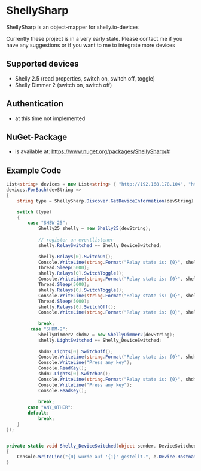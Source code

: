 # ShellySharp
ShellySharp is an object-mapper for shelly.io-devices

Currently these project is in a very early state. Please contact me if you have any suggestions or if you want to me to integrate more devices

## Supported devices
- Shelly 2.5 (read properties, switch on, switch off, toggle)
- Shelly Dimmer 2 (switch on, switch off)

## Authentication
- at this time not implemented

## NuGet-Package
- is available at: https://www.nuget.org/packages/ShellySharp/#

## Example Code
```csharp
List<string> devices = new List<string> { "http://192.168.178.104", "http://192.168.178.105" };
devices.ForEach(devString =>
{
    string type = ShellySharp.Discover.GetDeviceInformation(devString).Type;

    switch (type)
    {
        case "SHSW-25":
            Shelly25 shelly = new Shelly25(devString);
            
            // register an eventlistener
            shelly.RelaySwitched += Shelly_DeviceSwitched;
            
            shelly.Relays[0].SwitchOn();
            Console.WriteLine(string.Format("Relay state is: {0}", shelly.Relays[0].Ison));
            Thread.Sleep(5000);
            shelly.Relays[0].SwitchToggle();
            Console.WriteLine(string.Format("Relay state is: {0}", shelly.Relays[0].Ison));
            Thread.Sleep(5000);
            shelly.Relays[0].SwitchToggle();
            Console.WriteLine(string.Format("Relay state is: {0}", shelly.Relays[0].Ison));
            Thread.Sleep(5000);
            shelly.Relays[0].SwitchOff();
            Console.WriteLine(string.Format("Relay state is: {0}", shelly.Relays[0].Ison));
            
            break;
         case "SHDM-2":
            ShellyDimmer2 shdm2 = new ShellyDimmer2(devString);
            shelly.LightSwitched += Shelly_DeviceSwitched;
            
            shdm2.Lights[0].SwitchOff();
            Console.WriteLine(string.Format("Relay state is: {0}", shdm2.Lights[0].Ison));
            Console.WriteLine("Press any key");
            Console.ReadKey();
            shdm2.Lights[0].SwitchOn();
            Console.WriteLine(string.Format("Relay state is: {0}", shdm2.Lights[0].Ison));
            Console.WriteLine("Press any key");
            Console.ReadKey();
            
            break;
        case "ANY_OTHER":
        default:
            break;
    }
});


private static void Shelly_DeviceSwitched(object sender, DeviceSwitchedEventArgs e)
{
    Console.WriteLine("{0} wurde auf '{1}' gestellt.", e.Device.Hostname ,e.IsOn);
}
    
```
